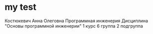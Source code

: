 # my test
Костюкевич
Анна
Олеговна
Программная инженерия
Дисциплина "Основы программной инженерии"
1 курс 6 группа 2 подгруппа
